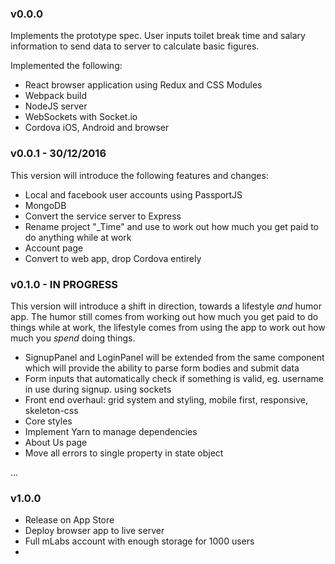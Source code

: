 ### v0.0.0
Implements the prototype spec. User inputs toilet break time and salary information to send data to server to calculate basic figures.

Implemented the following:

* React browser application using Redux and CSS Modules
* Webpack build
* NodeJS server
* WebSockets with Socket.io
* Cordova iOS, Android and browser

### v0.0.1 - 30/12/2016
This version will introduce the following features and changes:

* Local and facebook user accounts using PassportJS
* MongoDB
* Convert the service server to Express
* Rename project "_Time" and use to work out how much you get paid to do anything while at work
* Account page
* Convert to web app, drop Cordova entirely


### v0.1.0 - IN PROGRESS
This version will introduce a shift in direction, towards a lifestyle *and* humor app. The humor still comes from
working out how much you get paid to do things while at work, the lifestyle comes from using the app to work out how much
you *spend* doing things.

* SignupPanel and LoginPanel will be extended from the same component which will provide the ability to parse form bodies and submit data
* Form inputs that automatically check if something is valid, eg. username in use during signup. using sockets
* Front end overhaul: grid system and styling, mobile first, responsive, skeleton-css
* Core styles
* Implement Yarn to manage dependencies
* About Us page
* Move all errors to single property in state object

...

### v1.0.0

* Release on App Store
* Deploy browser app to live server
* Full mLabs account with enough storage for 1000 users
* 